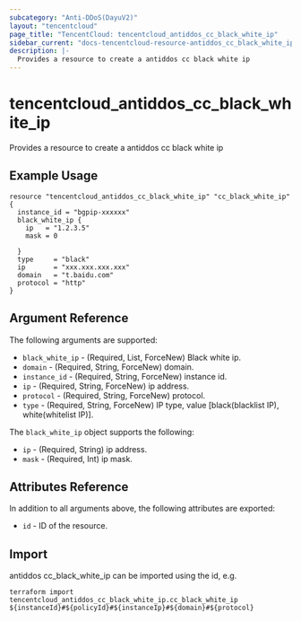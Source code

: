 ```yaml
---
subcategory: "Anti-DDoS(DayuV2)"
layout: "tencentcloud"
page_title: "TencentCloud: tencentcloud_antiddos_cc_black_white_ip"
sidebar_current: "docs-tencentcloud-resource-antiddos_cc_black_white_ip"
description: |-
  Provides a resource to create a antiddos cc black white ip
---
```


# tencentcloud_antiddos_cc_black_white_ip

Provides a resource to create a antiddos cc black white ip

## Example Usage

```hcl
resource "tencentcloud_antiddos_cc_black_white_ip" "cc_black_white_ip" {
  instance_id = "bgpip-xxxxxx"
  black_white_ip {
    ip   = "1.2.3.5"
    mask = 0

  }
  type     = "black"
  ip       = "xxx.xxx.xxx.xxx"
  domain   = "t.baidu.com"
  protocol = "http"
}
```

## Argument Reference

The following arguments are supported:

* `black_white_ip` - (Required, List, ForceNew) Black white ip.
* `domain` - (Required, String, ForceNew) domain.
* `instance_id` - (Required, String, ForceNew) instance id.
* `ip` - (Required, String, ForceNew) ip address.
* `protocol` - (Required, String, ForceNew) protocol.
* `type` - (Required, String, ForceNew) IP type, value [black(blacklist IP), white(whitelist IP)].

The `black_white_ip` object supports the following:

* `ip` - (Required, String) ip address.
* `mask` - (Required, Int) ip mask.

## Attributes Reference

In addition to all arguments above, the following attributes are exported:

* `id` - ID of the resource.




## Import

antiddos cc_black_white_ip can be imported using the id, e.g.

```
terraform import tencentcloud_antiddos_cc_black_white_ip.cc_black_white_ip ${instanceId}#${policyId}#${instanceIp}#${domain}#${protocol}
```

